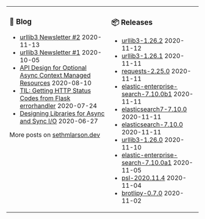 <table><tr><td valign="top">

### 📰 Blog
<!-- blog starts -->
* [urllib3 Newsletter #2](http://sethmlarson.dev/blog/2020-11-13/urllib3-newsletter-2) 2020-11-13
* [urllib3 Newsletter #1](http://sethmlarson.dev/blog/2020-10-05/urllib3-newsletter-september-2020) 2020-10-05
* [API Design for Optional Async Context Managed Resources](http://sethmlarson.dev/blog/2020-08-10/api-design-for-an-async-open) 2020-08-10
* [TIL: Getting HTTP Status Codes from Flask errorhandler](http://sethmlarson.dev/blog/2020-07-24/til-getting-http-status-codes-from-flask-errorhandler) 2020-07-24
* [Designing Libraries for Async and Sync I/O](http://sethmlarson.dev/blog/2020-06-27/designing-libraries-for-async-and-sync-io) 2020-06-27
<!-- blog ends -->
More posts on [sethmlarson.dev](https://sethmlarson.dev)
</td><td valign="top">

### 📦 Releases
<!-- other starts -->
* [urllib3-1.26.2](https://pypi.org/project/urllib3/1.26.2) 2020-11-12
* [urllib3-1.26.1](https://pypi.org/project/urllib3/1.26.1) 2020-11-11
* [requests-2.25.0](https://pypi.org/project/requests/2.25.0) 2020-11-11
* [elastic-enterprise-search-7.10.0b1](https://pypi.org/project/elastic-enterprise-search/7.10.0b1) 2020-11-11
* [elasticsearch7-7.10.0](https://pypi.org/project/elasticsearch7/7.10.0) 2020-11-11
* [elasticsearch-7.10.0](https://pypi.org/project/elasticsearch/7.10.0) 2020-11-11
* [urllib3-1.26.0](https://pypi.org/project/urllib3/1.26.0) 2020-11-10
* [elastic-enterprise-search-7.10.0a1](https://pypi.org/project/elastic-enterprise-search/7.10.0a1) 2020-11-05
* [psl-2020.11.4](https://pypi.org/project/psl/2020.11.4) 2020-11-04
* [brotlipy-0.7.0](https://pypi.org/project/brotlipy/0.7.0) 2020-11-02
<!-- other ends -->
</td></tr></table>

